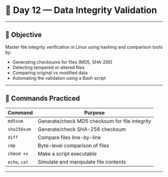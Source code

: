 # 🐧 Day 12 — Data Integrity Validation 

---

## 🎯 Objective

Master file integrity verification in Linux using hashing and comparison tools by:

- Generating checksums for files (MD5, SHA-256)  
- Detecting tampered or altered files  
- Comparing original vs modified data  
- Automating the validation using a Bash script  

---

## 📌 Commands Practiced

| Command        | Purpose                                           |
|----------------|---------------------------------------------------|
| `md5sum`       | Generate/check MD5 checksum for file integrity    |
| `sha256sum`    | Generate/check SHA-256 checksum                   |
| `diff`         | Compare files line-by-line                        |
| `cmp`          | Byte-level comparison of files                    |
| `chmod +x`     | Make a script executable                          |
| `echo`, `cat`  | Simulate and manipulate file contents             |

---





